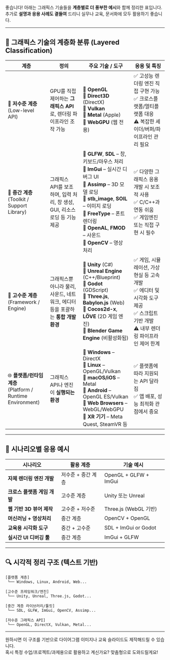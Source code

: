 좋습니다! 아래는 그래픽스 기술들을 **계층별로 더 풍부한 예시**와 함께 정리한 표입니다. 추가로 **설명과 응용 사례도 곁들여** 드리니 실무나 교육, 문서화에 모두 활용하기 좋습니다.

---

## 🎯 그래픽스 기술의 계층화 분류 (Layered Classification)

| **계층** | **정의** | **주요 기술 / 도구** | **응용 및 특징** |
|----------|-----------|-----------------------|------------------|
| 🔧 **저수준 계층**<br> (Low-level API) | GPU를 직접 제어하는 **그래픽스 API**로, 렌더링 파이프라인 조작 가능 | 🔹 **OpenGL**<br>🔹 **Direct3D** (DirectX)<br>🔹 **Vulkan**<br>🔹 **Metal** (Apple)<br>🔹 **WebGPU** (웹 전용) | ✅ 고성능 렌더링 엔진 직접 구현 가능<br>✅ 크로스플랫폼/멀티플랫폼 대응<br>⚠️ 복잡한 셰이더/버퍼/파이프라인 관리 필요 |
| 🧰 **중간 계층**<br> (Toolkit / Support Library) | 그래픽스 API를 보조하며, 입력 처리, 창 생성, GUI, 리소스 로딩 등 기능 제공 | 🔹 **GLFW**, **SDL** – 창, 키보드/마우스 처리<br>🔹 **ImGui** – 실시간 디버그 UI<br>🔹 **Assimp** – 3D 모델 로딩<br>🔹 **stb_image**, **SOIL** – 이미지 로딩<br>🔹 **FreeType** – 폰트 렌더링<br>🔹 **OpenAL**, **FMOD** – 사운드<br>🔹 **OpenCV** – 영상 처리 | ✅ 다양한 그래픽스 응용 개발 시 보조적 사용<br>✅ C/C++과 연동 쉬움<br>✅ 게임엔진 또는 직접 구현 시 필수 |
| 🧱 **고수준 계층**<br> (Framework / Engine) | 그래픽스뿐 아니라 물리, 사운드, 네트워크, 에디터 등을 포괄하는 **통합 개발 환경** | 🔹 **Unity** (C#)<br>🔹 **Unreal Engine** (C++/Blueprint)<br>🔹 **Godot** (GDScript)<br>🔹 **Three.js**, **Babylon.js** (Web)<br>🔹 **Cocos2d-x**, **LÖVE** (2D 게임 엔진)<br>🔹 **Blender Game Engine** (비활성화됨) | ✅ 게임, 시뮬레이션, 가상현실 등 고속 개발<br>✅ 에디터 및 시각화 도구 제공<br>✅ 스크립트 기반 개발<br>⚠️ 내부 렌더링 파이프라인 제어 한계 |
| 🌐 **플랫폼/런타임 계층**<br> (Platform / Runtime Environment) | 그래픽스 API나 엔진이 **실행되는 환경** | 🔹 **Windows** – DirectX<br>🔹 **Linux** – OpenGL/Vulkan<br>🔹 **macOS/iOS** – Metal<br>🔹 **Android** – OpenGL ES/Vulkan<br>🔹 **Web Browsers** – WebGL/WebGPU<br>🔹 **XR 기기** – Meta Quest, SteamVR 등 | ✅ 플랫폼에 따라 지원되는 API 달라짐<br>✅ 앱 배포, 성능 최적화 관점에서 중요 |

---

## 🧭 시나리오별 응용 예시

| 시나리오 | 활용 계층 | 기술 예시 |
|----------|-----------|-----------|
| **자체 렌더링 엔진 개발** | 저수준 + 중간 계층 | OpenGL + GLFW + ImGui |
| **크로스 플랫폼 게임 개발** | 고수준 계층 | Unity 또는 Unreal |
| **웹 기반 3D 뷰어 제작** | 고수준 + 저수준 | Three.js (WebGL 기반) |
| **머신러닝 + 영상처리** | 중간 계층 | OpenCV + OpenGL |
| **교육용 시각화 도구** | 중간 + 고수준 | SDL + ImGui or Godot |
| **실시간 UI 디버깅 툴** | 중간 계층 | ImGui + GLFW |

---

## 🔍 시각적 정리 구조 (텍스트 기반)
```
[플랫폼 계층]
 └── Windows, Linux, Android, Web...

[고수준 프레임워크/엔진]
 └── Unity, Unreal, Three.js, Godot...

[중간 계층 라이브러리/툴킷]
 └── SDL, GLFW, ImGui, OpenCV, Assimp...

[저수준 그래픽스 API]
 └── OpenGL, DirectX, Vulkan, Metal...
```

---

원하시면 이 구조를 기반으로 다이어그램 이미지나 교육 슬라이드도 제작해드릴 수 있습니다.  
혹시 특정 수업/프로젝트/과제용으로 활용하고 계신가요? 맞춤형으로 도와드릴게요!
